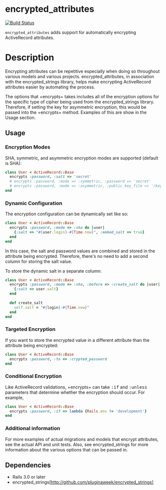 # encrypted_attributes

[![Build Status](https://travis-ci.org/kwiest/encrypted_attributes.png)](https://travis-ci.org/kwiest/encrypted_attributes)

`encrypted_attributes` adds support for automatically encrypting ActiveRecord
attributes.

# Description

Encrypting attributes can be repetitive especially when doing so throughout
various models and various projects.  encrypted_attributes, in association
with the encrypted_strings library, helps make encrypting ActiveRecord
attributes easier by automating the process.

The options that +encrypts+ takes includes all of the encryption options for
the specific type of cipher being used from the encrypted_strings library.
Therefore, if setting the key for asymmetric encryption, this would be passed
into the +encrypts+ method.  Examples of this are show in the Usage section.

## Usage

### Encryption Modes

SHA, symmetric, and asymmetric encryption modes are supported (default is SHA):

```ruby
class User < ActiveRecord::Base
  encrypts :password, :salt => 'secret'
  # encrypts :password, :mode => :symmetric, :password => 'secret'
  # encrypts :password, :mode => :asymmetric, :public_key_file => '/keys/public', :private_key_file => '/keys/private'
end
```

### Dynamic Configuration

The encryption configuration can be dynamically set like so:

```ruby
class User < ActiveRecord::Base
  encrypts :password, :mode => :sha do |user|
    {:salt => "#{user.login}-#{Time.now}", :embed_salt => true}
  end
end
```

In this case, the salt and password values are combined and stored in the
attribute being encrypted.  Therefore, there's no need to add a second column
for storing the salt value.

To store the dynamic salt in a separate column:

```ruby
class User < ActiveRecord::Base
  encrypts :password, :mode => :sha, :before => :create_salt do |user|
    {:salt => user.salt}
  end
  
  def create_salt
    self.salt = "#{login}-#{Time.now}"
  end
end
```

### Targeted Encryption

If you want to store the encrypted value in a different attribute than the
attribute being encrypted:

```ruby
class User < ActiveRecord::Base
  encrypts :password, :to => :crypted_password
end
```

### Conditional Encryption

Like ActiveRecord validations, +encrypts+ can take <tt>:if</tt> and <tt>:unless</tt>
parameters that determine whether the encryption should occur.  For example,

```ruby
class User < ActiveRecord::Base
  encrypts :password, :if => lambda {Rails.env != 'development'}
end
```

### Additional information

For more examples of actual migrations and models that encrypt attributes,
see the actual API and unit tests.  Also, see encrypted_strings for more
information about the various options that can be passed in.

## Dependencies

* Rails 3.0 or later
* encrypted_strings[http://github.com/pluginaweek/encrypted_strings]
